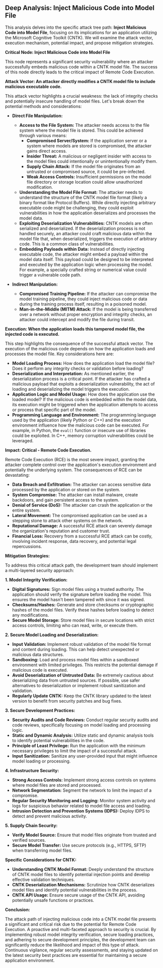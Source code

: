 ## Deep Analysis: Inject Malicious Code into Model File

This analysis delves into the specific attack tree path: **Inject Malicious Code into Model File**, focusing on its implications for an application utilizing the Microsoft Cognitive Toolkit (CNTK). We will examine the attack vector, execution mechanism, potential impact, and propose mitigation strategies.

**Critical Node: Inject Malicious Code into Model File**

This node represents a significant security vulnerability where an attacker successfully embeds malicious code within a CNTK model file. The success of this node directly leads to the critical impact of Remote Code Execution.

**Attack Vector: An attacker directly modifies a CNTK model file to include malicious executable code.**

This attack vector highlights a crucial weakness: the lack of integrity checks and potentially insecure handling of model files. Let's break down the potential methods and considerations:

* **Direct File Manipulation:**
    * **Access to the File System:** The attacker needs access to the file system where the model file is stored. This could be achieved through various means:
        * **Compromised Server/System:** If the application server or a system where models are stored is compromised, the attacker gains direct access.
        * **Insider Threat:** A malicious or negligent insider with access to the model files could intentionally or unintentionally modify them.
        * **Supply Chain Attack:**  If the model file originates from an untrusted or compromised source, it could be pre-infected.
        * **Weak Access Controls:** Insufficient permissions on the model file directory or storage location could allow unauthorized modification.
    * **Understanding the Model File Format:** The attacker needs to understand the structure of the CNTK model file format (likely a binary format like Protocol Buffers). While directly injecting arbitrary executable code might be challenging, they could exploit vulnerabilities in how the application deserializes and processes the model data.
    * **Exploiting Deserialization Vulnerabilities:**  CNTK models are often serialized and deserialized. If the deserialization process is not handled securely, an attacker could craft malicious data within the model file that, when deserialized, triggers the execution of arbitrary code. This is a common class of vulnerabilities.
    * **Embedding Payloads within Data:**  Instead of directly injecting executable code, the attacker might embed a payload within the model data itself. This payload could be designed to be interpreted and executed by the application logic when processing the model. For example, a specially crafted string or numerical value could trigger a vulnerable code path.

* **Indirect Manipulation:**
    * **Compromised Training Pipeline:** If the attacker can compromise the model training pipeline, they could inject malicious code or data during the training process itself, resulting in a poisoned model.
    * **Man-in-the-Middle (MITM) Attack:** If the model is being transferred over a network without proper encryption and integrity checks, an attacker could intercept and modify the file during transit.

**Execution: When the application loads this tampered model file, the injected code is executed.**

This step highlights the consequence of the successful attack vector. The execution of the malicious code depends on how the application loads and processes the model file. Key considerations here are:

* **Model Loading Process:** How does the application load the model file? Does it perform any integrity checks or validation before loading?
* **Deserialization and Interpretation:**  As mentioned earlier, the deserialization process is a critical point. If the attacker has crafted a malicious payload that exploits a deserialization vulnerability, the act of loading and deserializing the model triggers the execution.
* **Application Logic and Model Usage:** How does the application use the loaded model? If the malicious code is embedded within the model data, its execution might be triggered when the application attempts to access or process that specific part of the model.
* **Programming Language and Environment:** The programming language used by the application (likely Python or C++) and the execution environment influence how the malicious code can be executed. For example, in Python, the `eval()` function or insecure use of libraries could be exploited. In C++, memory corruption vulnerabilities could be leveraged.

**Impact: Critical - Remote Code Execution.**

Remote Code Execution (RCE) is the most severe impact, granting the attacker complete control over the application's execution environment and potentially the underlying system. The consequences of RCE can be devastating:

* **Data Breach and Exfiltration:** The attacker can access sensitive data processed by the application or stored on the system.
* **System Compromise:** The attacker can install malware, create backdoors, and gain persistent access to the system.
* **Denial of Service (DoS):** The attacker can crash the application or the entire system.
* **Lateral Movement:** The compromised application can be used as a stepping stone to attack other systems on the network.
* **Reputational Damage:** A successful RCE attack can severely damage the organization's reputation and customer trust.
* **Financial Loss:**  Recovery from a successful RCE attack can be costly, involving incident response, data recovery, and potential legal repercussions.

**Mitigation Strategies:**

To address this critical attack path, the development team should implement a multi-layered security approach:

**1. Model Integrity Verification:**

* **Digital Signatures:** Sign model files using a trusted authority. The application should verify the signature before loading the model. This ensures the model hasn't been tampered with since it was signed.
* **Checksums/Hashes:** Generate and store checksums or cryptographic hashes of the model files. Verify these hashes before loading to detect any modifications.
* **Secure Model Storage:** Store model files in secure locations with strict access controls, limiting who can read, write, or execute them.

**2. Secure Model Loading and Deserialization:**

* **Input Validation:** Implement robust validation of the model file format and content during loading. This can help detect unexpected or malicious data structures.
* **Sandboxing:** Load and process model files within a sandboxed environment with limited privileges. This restricts the potential damage if malicious code is executed.
* **Avoid Deserialization of Untrusted Data:**  Be extremely cautious about deserializing data from untrusted sources. If possible, use safer alternatives to deserialization or implement robust sanitization and validation.
* **Regularly Update CNTK:** Keep the CNTK library updated to the latest version to benefit from security patches and bug fixes.

**3. Secure Development Practices:**

* **Security Audits and Code Reviews:** Conduct regular security audits and code reviews, specifically focusing on model loading and processing logic.
* **Static and Dynamic Analysis:** Utilize static and dynamic analysis tools to identify potential vulnerabilities in the code.
* **Principle of Least Privilege:** Run the application with the minimum necessary privileges to limit the impact of a successful attack.
* **Input Sanitization:** Sanitize any user-provided input that might influence model loading or processing.

**4. Infrastructure Security:**

* **Strong Access Controls:** Implement strong access controls on systems where model files are stored and processed.
* **Network Segmentation:** Segment the network to limit the impact of a compromise.
* **Regular Security Monitoring and Logging:** Monitor system activity and logs for suspicious behavior related to model file access and loading.
* **Intrusion Detection and Prevention Systems (IDPS):** Deploy IDPS to detect and prevent malicious activity.

**5. Supply Chain Security:**

* **Verify Model Source:** Ensure that model files originate from trusted and verified sources.
* **Secure Model Transfer:** Use secure protocols (e.g., HTTPS, SFTP) when transferring model files.

**Specific Considerations for CNTK:**

* **Understanding CNTK Model Format:**  Deeply understand the structure of CNTK model files to identify potential injection points and develop effective validation techniques.
* **CNTK Deserialization Mechanisms:**  Scrutinize how CNTK deserializes model files and identify potential vulnerabilities in the process.
* **CNTK API Usage:** Ensure secure usage of the CNTK API, avoiding potentially unsafe functions or practices.

**Conclusion:**

The attack path of injecting malicious code into a CNTK model file presents a significant and critical risk due to the potential for Remote Code Execution. A proactive and multi-faceted approach to security is crucial. By implementing robust model integrity verification, secure loading practices, and adhering to secure development principles, the development team can significantly reduce the likelihood and impact of this type of attack. Continuous vigilance, regular security assessments, and staying updated on the latest security best practices are essential for maintaining a secure application environment.
